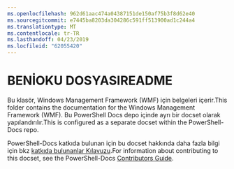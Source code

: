 ```yaml
---
ms.openlocfilehash: 962d61aac474a04387151de150af75b3f8d62e40
ms.sourcegitcommit: e7445ba8203da304286c591ff513900ad1c244a4
ms.translationtype: MT
ms.contentlocale: tr-TR
ms.lasthandoff: 04/23/2019
ms.locfileid: "62055420"
---
```

# <a name="readme"></a><span data-ttu-id="ce142-101">BENİOKU DOSYASI</span><span class="sxs-lookup"><span data-stu-id="ce142-101">README</span></span>

<span data-ttu-id="ce142-102">Bu klasör, Windows Management Framework (WMF) için belgeleri içerir.</span><span class="sxs-lookup"><span data-stu-id="ce142-102">This folder contains the documentation for the Windows Management Framework (WMF).</span></span>
<span data-ttu-id="ce142-103">Bu PowerShell Docs depo içinde ayrı bir docset olarak yapılandırılır.</span><span class="sxs-lookup"><span data-stu-id="ce142-103">This is configured as a separate docset within the PowerShell-Docs repo.</span></span>

<span data-ttu-id="ce142-104">PowerShell-Docs katkıda bulunan için bu docset hakkında daha fazla bilgi için bkz [katkıda bulunanlar Kılavuzu](https://github.com/PowerShell/PowerShell-Docs/blob/staging/CONTRIBUTING.md).</span><span class="sxs-lookup"><span data-stu-id="ce142-104">For information about contributing to this docset, see the PowerShell-Docs [Contributors Guide](https://github.com/PowerShell/PowerShell-Docs/blob/staging/CONTRIBUTING.md).</span></span>